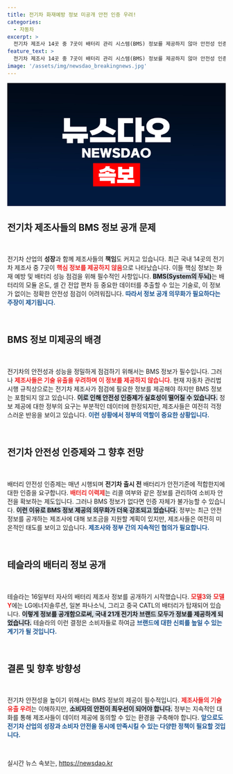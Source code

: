 ```yaml
---
title: 전기차 화재예방 정보 미공개 안전 인증 우려!
categories:
  - 자동차
excerpt: >
  전기차 제조사 14곳 중 7곳이 배터리 관리 시스템(BMS) 정보를 제공하지 않아 안전성 인증제가 무색해질 위기에 놓였다. 기술 유출 우려 속 안전성 점검이 불가능해질 수 있어, 정부는 정보 공개 의무화를 촉구하고 나섰다.
feature_text: >
  전기차 제조사 14곳 중 7곳이 배터리 관리 시스템(BMS) 정보를 제공하지 않아 안전성 인증제가 무색해질 위기에 놓였다. 기술 유출 우려 속 안전성 점검이 불가능해질 수 있어, 정부는 정보 공개 의무화를 촉구하고 나섰다.
image: '/assets/img/newsdao_breakingnews.jpg'
---
```


<p><img src="/assets/img/newsdao_breakingnews.jpg" alt="koreaapp 속보" /></p>

<h2 data-ke-size="size26">전기차 제조사들의 BMS 정보 공개 문제</h2>

<p data-ke-size="size16">&nbsp;</p>

<p>전기차 산업의 <b>성장</b>과 함께 제조사들의 <b>책임</b>도 커지고 있습니다. 최근 국내 14곳의 전기차 제조사 중 7곳이 <b><span style="color: #ee2323;">핵심 정보를 제공하지 않음</span></b>으로 나타났습니다. 이들 핵심 정보는 화재 예방 및 배터리 성능 점검을 위해 필수적인 사항입니다. <b><span style="background-color: #21538527;">BMS(System의 두뇌)</span></b>는 배터리의 모듈 온도, 셀 간 전압 편차 등 중요한 데이터를 추출할 수 있는 기술로, 이 정보가 없이는 정확한 안전성 점검이 어려워집니다. <b><span style="color: #1a5490;">따라서 정보 공개 의무화가 필요하다는 주장이 제기됩니다.</span></b></p>

<p data-ke-size="size16">&nbsp;</p>

<h2 data-ke-size="size26">BMS 정보 미제공의 배경</h2>

<p data-ke-size="size16">&nbsp;</p>

<p>전기차의 안전성과 성능을 정밀하게 점검하기 위해서는 BMS 정보가 필수입니다. 그러나 <b><span style="color: #ee2323;">제조사들은 기술 유출을 우려하며 이 정보를 제공하지 않습니다</span></b>. 현재 자동차 관리법 시행 규칙상으로는 전기차 제조사가 점검에 필요한 정보를 제공해야 하지만 BMS 정보는 포함되지 않고 있습니다. <b><span style="background-color: #21538527;">이로 인해 안전성 인증제가 실효성이 떨어질 수 있습니다.</span></b> 정보 제공에 대한 정부의 요구는 부분적인 데이터에 한정되지만, 제조사들은 여전히 걱정스러운 반응을 보이고 있습니다. <b><span style="color: #1a5490;">이런 상황에서 정부의 역할이 중요한 상황입니다.</span></b></p>

<p data-ke-size="size16">&nbsp;</p>

<h2 data-ke-size="size26">전기차 안전성 인증제와 그 향후 전망</h2>

<p data-ke-size="size16">&nbsp;</p>

<p>배터리 안전성 인증제는 매년 시행되며 <b>전기차 출시 전</b> 배터리가 안전기준에 적합한지에 대한 인증을 요구합니다. <b><span style="color: #ee2323;">배터리 이력제</span></b>는 리콜 여부와 같은 정보를 관리하여 소비자 안전을 확보하는 제도입니다. 그러나 BMS 정보가 없다면 인증 자체가 불가능할 수 있습니다. <b><span style="background-color: #21538527;">이런 이유로 BMS 정보 제공의 의무화가 더욱 강조되고 있습니다.</span></b> 정부는 최근 안전 정보를 공개하는 제조사에 대해 보조금을 지원할 계획이 있지만, 제조사들은 여전히 미온적인 태도를 보이고 있습니다. <b><span style="color: #1a5490;">제조사와 정부 간의 지속적인 협의가 필요합니다.</span></b></p>

<p data-ke-size="size16">&nbsp;</p>

<h2 data-ke-size="size26">테슬라의 배터리 정보 공개</h2>

<p data-ke-size="size16">&nbsp;</p>

<p>테슬라는 16일부터 자사의 배터리 제조사 정보를 공개하기 시작했습니다. <b><span style="color: #ee2323;">모델3</span></b>와 <b><span style="color: #ee2323;">모델Y</span></b>에는 LG에너지솔루션, 일본 파나소닉, 그리고 중국 CATL의 배터리가 탑재되어 있습니다. <b><span style="background-color: #21538527;">이렇게 정보를 공개함으로써, 국내 21개 전기차 브랜드 모두가 정보를 제공하게 되었습니다.</span></b> 테슬라의 이런 결정은 소비자들로 하여금 <b><span style="color: #1a5490;">브랜드에 대한 신뢰를 높일 수 있는 계기가 될 것입니다.</span></b></p>

<p data-ke-size="size16">&nbsp;</p>

<h2 data-ke-size="size26">결론 및 향후 방향성</h2>

<p data-ke-size="size16">&nbsp;</p>

<p>전기차 안전성을 높이기 위해서는 BMS 정보의 제공이 필수적입니다. <b><span style="color: #ee2323;">제조사들의 기술 유출 우려</span></b>는 이해하지만, <b><span style="background-color: #21538527;">소비자의 안전이 최우선이 되어야 합니다.</span></b> 정부는 지속적인 대화를 통해 제조사들이 데이터 제공에 동의할 수 있는 환경을 구축해야 합니다. <b><span style="color: #1a5490;">앞으로도 전기차 산업의 성장과 소비자 안전을 동시에 만족시킬 수 있는 다양한 정책이 필요할 것입니다.</span></b></p>

<p data-ke-size="size16">&nbsp;</p>
실시간 뉴스 속보는, <a href="https://newsdao.kr" rel="dofollow">https://newsdao.kr</a>


